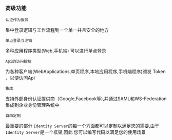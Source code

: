 ### 高级功能

`认证作为服务`

集中登录逻辑与工作流程到一个单一并且安全的地方

`单点登录与注销`

多种应用程序类型(Web,手机端) 可以进行单点登录

`Api的访问控制`

为各种客户端(WebApplications,单页程序,本地应用程序,手机端程序)颁发 Token ，以便访问Api

`集成`

支持外部身份认证提供商（Google,Facebook等),并通过SAML和WS-Federation集成到企业身份管理系统中

`自由定制`

最重要的部分 `Identity Server`的每一个方面都可以定制以满足您的需要,由于 `Identity Server`是一个框架,因此
您可以编写代码以满足您的使用场景
